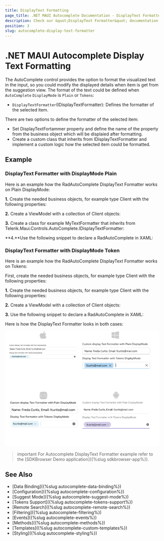 ```yaml
---
title: DisplayText Formatting
page_title: .NET MAUI Autocomplete Documentation - DisplayText Formatter
description: Check our &quot;DisplayText Formatter&quot; documentation article for Telerik .NET MAUI Autocomplete control.
position: 3
slug: autocomplete-display-text-formatter
---
```


# .NET MAUI Autocomplete Display Text Formatting

The AutoComplete control provides the option to format the visualized text in the input, so you could modify the displayed details when item is get from the suggestion view. The format of the text could be defined when `AutoComplete` `DisplayMode` is `Plain` or `Tokens`:

* `DisplayTextFormatter`(IDisplayTextFormatter): Defines the formatter of the selected item.

There are two options to define the formatter of the selected item:

* Set DisplayTextFortammer property and define the name of the property from the business object which will be displaied after formatting.
* Create a custom class that inherits from IDisplayTextFormatter and implement a custom logic how the selected item could be formatted.

## Example

### DisplayText Formatter with DisplayMode Plain

Here is an example how the RadAutoComplete DisplayText Formatter works on Plain DisplayMode:

**1.** Create the needed business objects, for example type Client with the following properties:

<snippet id='autocomplete-client-businessobject'/>

**2.** Create a ViewModel with a collection of Client objects:

<snippet id='autocomplete-clients-viewmodel'/>

**3.** Create a class for example MyTextFormatter that inherits from Telerik.Maui.Controls.AutoComplete.IDisplayTextFormatter:

<snippet id='autocomplete-text-formatter-plain-class'/>

**4.**Use the following snippet to declare a RadAutoComplete in XAML:

<snippet id='autocomplete-textformatter-plain'/>

### DisplayText Formatter with DisplayMode Token

Here is an example how the RadAutoComplete DisplayText Formatter works on Tokens:

First, create the needed business objects, for example type Client with the following properties:

**1.** Create the needed business objects, for example type Client with the following properties:

<snippet id='autocomplete-client-businessobject'/>

**2.** Create a ViewModel with a collection of Client objects:

<snippet id='autocomplete-clients-viewmodel'/>

**3.** Use the following snippet to declare a RadAutoComplete in XAML:

<snippet id='autocomplete-textformatter-tokens'/>

Here is how the DisplayText Formatter looks in both cases:

![.NET MAUI AutoComplete DisplayText Formatter](images/autocomplete-features-display-text-formatter.png "AutoComplete DisplayText Formatter")

>important For Autocomplete DisplayText Formatter example refer to the [SDKBrowser Demo application]({%slug sdkbrowser-app%}).

## See Also

- [Data Binding]({%slug autocomplete-data-binding%})
- [Configuration]({%slug autocomplete-configuration%})
- [Suggest Mode]({%slug autocomplete-suggest-mode%})
- [Tokens Support]({%slug autocomplete-tokens-support%})
- [Remote Search]({%slug autocomplete-remote-search%})
- [Filtering]({%slug autocomplete-filtering%})
- [Events]({%slug autocomplete-events%})
- [Methods]({%slug autocomplete-methods%})
- [Templates]({%slug autocomplete-custom-templates%})
- [Styling]({%slug autocomplete-styling%})